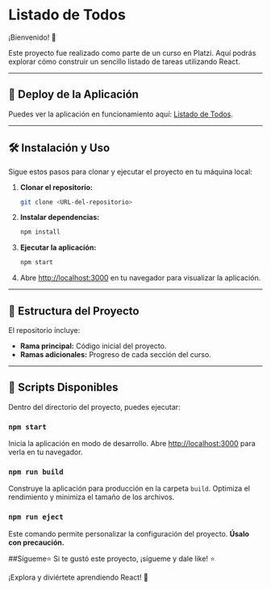 # Listado de Todos

¡Bienvenido! 👋

Este proyecto fue realizado como parte de un curso en Platzi. Aquí podrás explorar cómo construir un sencillo listado de tareas utilizando React.

---

## 🚀 Deploy de la Aplicación

Puedes ver la aplicación en funcionamiento aquí: [Listado de Todos](https://lista-intro-react.vercel.app/).

---

## 🛠️ Instalación y Uso

Sigue estos pasos para clonar y ejecutar el proyecto en tu máquina local:

1. **Clonar el repositorio:**
   ```bash
   git clone <URL-del-repositorio>
   ```

2. **Instalar dependencias:**
   ```bash
   npm install
   ```

3. **Ejecutar la aplicación:**
   ```bash
   npm start
   ```

4. Abre [http://localhost:3000](http://localhost:3000) en tu navegador para visualizar la aplicación.

---

## 📂 Estructura del Proyecto

El repositorio incluye:

- **Rama principal:** Código inicial del proyecto.
- **Ramas adicionales:** Progreso de cada sección del curso.

---

## 📜 Scripts Disponibles

Dentro del directorio del proyecto, puedes ejecutar:

### `npm start`
Inicia la aplicación en modo de desarrollo. Abre [http://localhost:3000](http://localhost:3000) para verla en tu navegador.

### `npm run build`
Construye la aplicación para producción en la carpeta `build`. Optimiza el rendimiento y minimiza el tamaño de los archivos.

### `npm run eject`
Este comando permite personalizar la configuración del proyecto. **Úsalo con precaución.**

##Sígueme⭐
Si te gustó este proyecto, ¡sígueme y dale like! ⭐

¡Explora y diviértete aprendiendo React! 🚀
